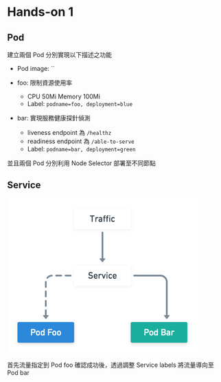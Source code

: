 # Hands-on 1

## Pod 

建立兩個 Pod 分別實現以下描述之功能

* Pod image: ``

* foo: 限制資源使用率
    * CPU 50Mi Memory 100Mi
    * Label: `podname=foo, deployment=blue`

* bar: 實現服務健康探針偵測
    * liveness endpoint 為 `/healthz`
    * readiness endpoint 為 `/able-to-serve`
    * Label: `podname=bar, deployment=green`
    
並且兩個 Pod 分別利用 Node Selector 部署至不同節點

## Service

![](./assets/1.png)

首先流量指定到 Pod foo 確認成功後，透過調整 Service labels 將流量導向至 Pod bar

